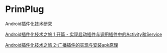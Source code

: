 # PrimPlug
Android插件化技术研究

[Android插件化技术之旅 1 开篇 - 实现启动插件与调用插件中的Activity和Service](https://www.jakeprim.cn/2018/12/25/%E6%8F%92%E4%BB%B6%E5%8C%96%E4%B9%8B%E6%97%851/)


[Android插件化技术之旅 2-广播插件的实现与安装apk原理](https://www.jakeprim.cn/2018/12/27/plugin2//)
